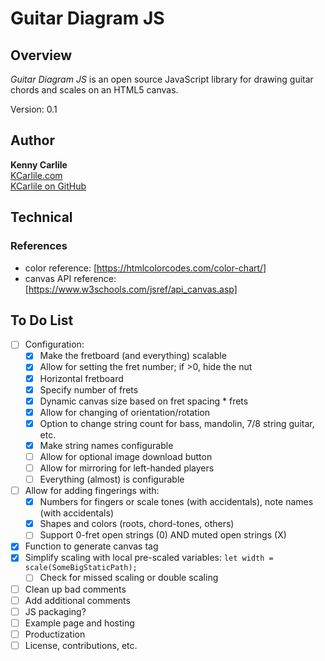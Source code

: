 # Guitar Diagram JS

## Overview

_Guitar Diagram JS_ is an open source JavaScript library for drawing guitar chords and scales on an HTML5 canvas.

Version: 0.1

## Author

**Kenny Carlile**\
[KCarlile.com](https://www.kcarlile.com/)\
[KCarlile on GitHub](https://github.com/KCarlile)

## Technical

### References

- color reference: [https://htmlcolorcodes.com/color-chart/]
- canvas API reference: [https://www.w3schools.com/jsref/api_canvas.asp]

## To Do List

- [ ] Configuration:
  - [x] Make the fretboard (and everything) scalable
  - [x] Allow for setting the fret number; if >0, hide the nut
  - [x] Horizontal fretboard
  - [x] Specify number of frets
  - [x] Dynamic canvas size based on fret spacing * frets
  - [x] Allow for changing of orientation/rotation
  - [x] Option to change string count for bass, mandolin, 7/8 string guitar, etc.
  - [x] Make string names configurable
  - [ ] Allow for optional image download button
  - [ ] Allow for mirroring for left-handed players
  - [ ] Everything (almost) is configurable
- [ ] Allow for adding fingerings with:
  - [x] Numbers for fingers or scale tones (with accidentals), note names (with accidentals)
  - [x] Shapes and colors (roots, chord-tones, others)
  - [ ] Support 0-fret open strings (0) AND muted open strings (X)
- [x] Function to generate canvas tag
- [x] Simplify scaling with local pre-scaled variables: `let width = scale(SomeBigStaticPath);`
  - [ ] Check for missed scaling or double scaling
- [ ] Clean up bad comments
- [ ] Add additional comments
- [ ] JS packaging?
- [ ] Example page and hosting
- [ ] Productization
- [ ] License, contributions, etc.
